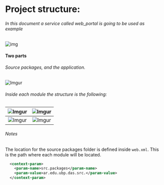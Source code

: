 # Project structure:

###### In this document a service called web_portal is going to be used as example
![img](http://i.imgur.com/J4pTLvW.png)



#### Two parts
###### Source packages, and the application.

![Imgur](https://i.imgur.com/bEINAzY.png)

###### Inside each module the structure is the following:

| ![Imgur](https://i.imgur.com/ktklDiI.png)          | ![Imgur](https://i.imgur.com/wzqkOio.png)  |
|:-----------------------------------------------------:| :----------------------------------------:|
| ![Imgur](https://i.imgur.com/0g443tj.png) | ![Imgur](https://i.imgur.com/oK7KamB.png)|

###### Notes
The location for the source packages folder is defined inside `web.xml`. This is the path where each module will be located.
```xml
  <context-param>
    <param-name>src.packages</param-name>
    <param-value>ar.edu.ubp.das.src.</param-value>
  </context-param>
```
